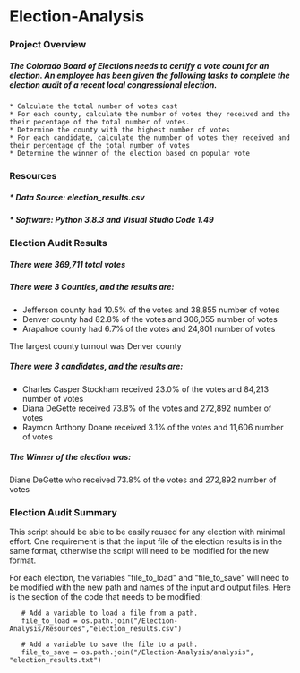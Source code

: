 # Election-Analysis

### Project Overview

##### The Colorado Board of Elections needs to certify a vote count for an election. An employee has been given the following tasks to complete the election audit of a recent local congressional election.

    * Calculate the total number of votes cast
    * For each county, calculate the number of votes they received and the their pecentage of the total number of votes.
    * Determine the county with the highest number of votes
    * For each candidate, calculate the numnber of votes they received and their percentage of the total number of votes
    * Determine the winner of the election based on popular vote


### Resources
#####     * Data Source: election_results.csv
#####     * Software: Python 3.8.3 and Visual Studio Code 1.49

### Election Audit Results

##### There were 369,711 total votes

##### There were 3 Counties, and the results are:
* Jefferson county had 10.5% of the votes and 38,855 number of votes
* Denver county had 82.8% of the votes and 306,055 number of votes
* Arapahoe county had 6.7% of the votes and 24,801 number of votes

The largest county turnout was Denver county

##### There were 3 candidates, and the results are:
* Charles Casper Stockham received 23.0% of the votes and 84,213 number of votes
* Diana DeGette received 73.8% of the votes and 272,892 number of votes
* Raymon Anthony Doane received 3.1% of the votes and 11,606 number of votes

##### The Winner of the election was:
Diane DeGette who received 73.8% of the votes and 272,892 number of votes

### Election Audit Summary
This script should be able to be easily reused for any election with minimal effort. One requirement is that the input file of the election results is in the same format, otherwise the script will need to be modified for the new format.

For each election, the variables "file_to_load" and "file_to_save" will need to be modified with the new path and names of the input and output files. Here is the section of the code that needs to be modified:
```
   # Add a variable to load a file from a path.
   file_to_load = os.path.join("/Election-Analysis/Resources","election_results.csv")

   # Add a variable to save the file to a path.
   file_to_save = os.path.join("/Election-Analysis/analysis", "election_results.txt")
```



